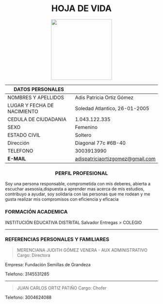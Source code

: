 <center>

#  HOJA DE VIDA

</center>

<center>
<img src="https://us.123rf.com/450wm/mrswilkins/mrswilkins1705/mrswilkins170500010/80934381-
ilustraci%C3%B3n-de-imagen-de-perfil-mujer-vector.jpg?ver=6" width="200" height="200" />
</center> 

<center>

|DATOS PERSONALES ||
|----|----| 
|NOMBRES Y APELLIDOS|Adis Patricia Ortiz Gómez|
|LUGAR Y FECHA DE NACIMIENTO|Soledad Atlantico, 26-01-2005|
|CEDULA DE CIUDADANIA|1.043.122.335|
|SEXO|Femenino|
|ESTADO CIVIL|Soltero|
|Dirección|Diagonal 77c #6B-40|
|TELEFONO|3003913990|
|**E-MAIL**|adispatriciaortizgomez@gmail.com|

</center> 

<center> 

###  PERFIL PROFESIONAL

</center>

Soy una persona responsable, comprometida con mis deberes, abierta a escuchar  asesosia,dispuesta a aprender mas acerca de mis estudios, contribuyo a ayudar, soy solidaria con las personas que me rodean y me gusta realizar mis compromisos con eficiencia y eficacia 

 ### FORMACIÓN ACADEMICA

 INSTITUCIÓN EDUCATIVA DISTRITAL Salvador Entregas > COLEGIO

 ---

 ### REFERENCIAS PERSONALES Y FAMILIARES

 >MERENCIANA JUDITH GÓMEZ VENERA - AUX ADMINISTRATIVO
Cargo: Directora 

Empresa: Fundación Semillas de Grandeza

Telefono: 3145531285

 ---

 >JUAN CARLOS ORTIZ PATIÑO 
Cargo: Chofer

Telefono: 3004624088


